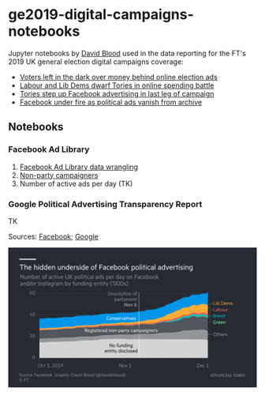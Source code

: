 # ge2019-digital-campaigns-notebooks

Jupyter notebooks by [David Blood](https://twitter.com/davidcblood) used in the data reporting for the FT's 2019 UK general election digital campaigns coverage:

- [Voters left in the dark over money behind online election ads](https://www.ft.com/content/f42f9aa2-16ba-11ea-8d73-6303645ac406)
- [Labour and Lib Dems dwarf Tories in online spending battle](https://www.ft.com/content/6a5d2a88-1075-11ea-a7e6-62bf4f9e548a)
- [Tories step up Facebook advertising in last leg of campaign](https://www.ft.com/content/c1358d62-1522-11ea-9ee4-11f260415385)
- [Facebook under fire as political ads vanish from archive](https://www.ft.com/content/e6fb805e-1b78-11ea-97df-cc63de1d73f4)

## Notebooks

### Facebook Ad Library

1. [Facebook Ad Library data wrangling](https://nbviewer.jupyter.org/github/ft-interactive/ge2019-digital-campaigns-notebooks/blob/master/facebook-ad-library/01-wrangle-ad-library-data.ipynb)
2. [Non-party campaigners](https://nbviewer.jupyter.org/github/ft-interactive/ge2019-digital-campaigns-notebooks/blob/master/facebook-ad-library/02-non-party-campaigners.ipynb)
3. Number of active ads per day (TK)

### Google Political Advertising Transparency Report

TK

Sources: [Facebook](https://www.facebook.com/ads/library/api); [Google](https://transparencyreport.google.com/political-ads/home)

![facebook-ads.png](facebook-ads.png)
